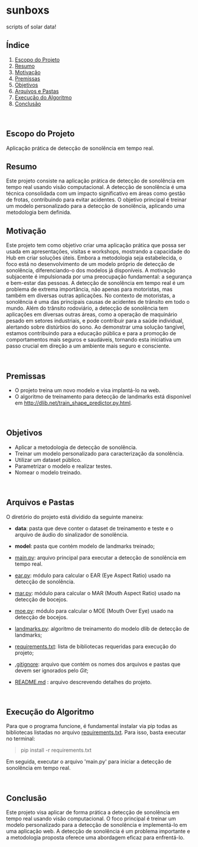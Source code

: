 # sunboxs
scripts of solar data!
## Índice

1. [Escopo do Projeto](#escopo-do-projeto)
2. [Resumo](#resumo)
3. [Motivação](#motivação)
4. [Premissas](#premissas)
5. [Objetivos](#objetivos)
6. [Arquivos e Pastas](#arquivos-e-pastas)
7. [Execução do Algoritmo](#execução-do-algoritmo)
8. [Conclusão](#conclusão)

&nbsp;

## Escopo do Projeto <a id="escopo-do-projeto"></a>

Aplicação prática de detecção de sonolência em tempo real.


## Resumo <a id="resumo"></a>

Este projeto consiste na aplicação prática de detecção de sonolência em tempo real usando visão computacional. A detecção de sonolência é uma técnica consolidada com um impacto significativo em áreas como gestão de frotas, contribuindo para evitar acidentes. O objetivo principal é treinar um modelo personalizado para a detecção de sonolência, aplicando uma metodologia bem definida.
&nbsp;

## Motivação <a id="motivação"></a>

Este projeto tem como objetivo criar uma aplicação prática que possa ser usada em apresentações, visitas e workshops, mostrando a capacidade do Hub em criar soluções úteis. Embora a metodologia seja estabelecida, o foco está no desenvolvimento de um modelo próprio de detecção de sonolência, diferenciando-o dos modelos já disponíveis. A motivação subjacente é impulsionada por uma preocupação fundamental: a segurança e bem-estar das pessoas. A detecção de sonolência em tempo real é um problema de extrema importância, não apenas para motoristas, mas também em diversas outras aplicações. No contexto de motoristas, a sonolência é uma das principais causas de acidentes de trânsito em todo o mundo. Além do trânsito rodoviário, a detecção de sonolência tem aplicações em diversas outras áreas, como a operação de maquinário pesado em setores industriais, e pode contribuir para a saúde individual, alertando sobre distúrbios do sono. Ao demonstrar uma solução tangível, estamos contribuindo para a educação pública e para a promoção de comportamentos mais seguros e saudáveis, tornando esta iniciativa um passo crucial em direção a um ambiente mais seguro e consciente.

&nbsp;

## Premissas <a id="premissas"></a>

* O projeto treina um novo modelo e visa implantá-lo na web.
* O algoritmo de treinamento para detecção de landmarks está disponível em http://dlib.net/train_shape_predictor.py.html.

&nbsp;

## Objetivos <a id="objetivos"></a>

* Aplicar a metodologia de detecção de sonolência.
* Treinar um modelo personalizado para caracterização da sonolência.
* Utilizar um dataset público.
* Parametrizar o modelo e realizar testes.
* Nomear o modelo treinado.

&nbsp;

## Arquivos e Pastas <a id="arquivos-e-pastas"></a>

O diretório do projeto está dividido da seguinte maneira:

* **data**: pasta que deve conter o dataset de treinamento e teste e o arquivo de áudio do sinalizador de sonolência.

* **model**: pasta que contém modelo de landmarks treinado;

* [main.py](main.py): arquivo principal para executar a detecção de sonolência em tempo real.

* [ear.py](ear.py): módulo para calcular o EAR (Eye Aspect Ratio) usado na detecção de sonolência.

* [mar.py](mar.py): módulo para calcular o MAR (Mouth Aspect Ratio) usado na detecção de bocejos.

* [moe.py](moe.py): módulo para calcular o MOE (Mouth Over Eye) usado na detecção de bocejos.

* [landmarks.py](landmarks.py): algoritmo de treinamento do modelo dlib de detecção de landmarks;

* [requirements.txt](requirements.txt): lista de bibliotecas requeridas para execução do projeto;

* [.gitignore](.gitignore): arquivo que contém os nomes dos arquivos e pastas que devem ser ignorados pelo *Git*;

* [README.md](README.md) : arquivo descrevendo detalhes do projeto.

&nbsp;

## Execução do Algoritmo <a id="execução-do-algoritimo"></a>

Para que o programa funcione, é fundamental instalar via pip todas as bibliotecas listadas no arquivo [requirements.txt](requirements.txt). Para isso, basta executar no terminal:

> pip install -r requirements.txt

Em seguida, executar o arquivo 'main.py' para iniciar a detecção de sonolência em tempo real.

&nbsp;

## Conclusão <a id="conclusão"></a>

Este projeto visa aplicar de forma prática a detecção de sonolência em tempo real usando visão computacional. O foco principal é treinar um modelo personalizado para a detecção de sonolência e implementá-lo em uma aplicação web. A detecção de sonolência é um problema importante e a metodologia proposta oferece uma abordagem eficaz para enfrentá-lo.
